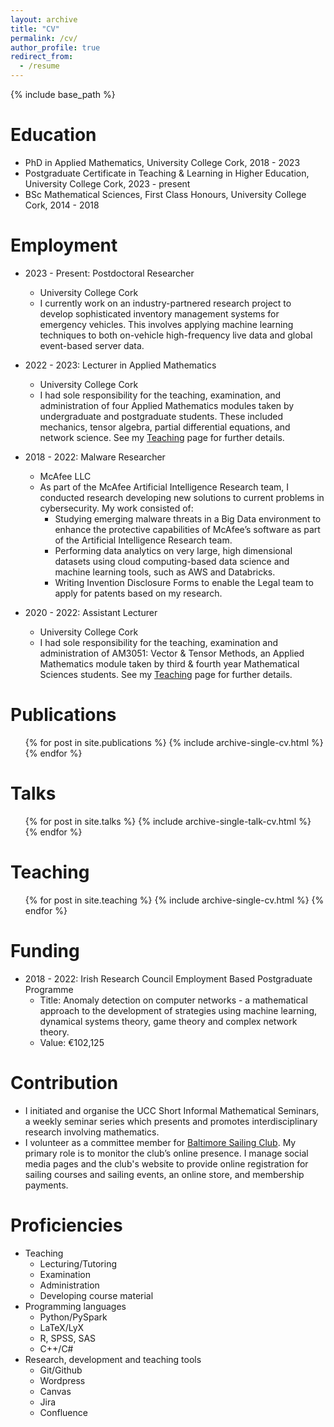 ```yaml
---
layout: archive
title: "CV"
permalink: /cv/
author_profile: true
redirect_from:
  - /resume
---
```


{% include base_path %}

Education
======
* PhD in Applied Mathematics, University College Cork, 2018 - 2023
* Postgraduate Certificate in Teaching & Learning in Higher Education, University College Cork, 2023 - present
* BSc Mathematical Sciences, First Class Honours, University College Cork, 2014 - 2018

Employment
======
* 2023 - Present: Postdoctoral Researcher
  * University College Cork
  * I currently work on an industry-partnered research project to develop sophisticated inventory management systems for emergency vehicles. This involves applying machine learning techniques to both on-vehicle high-frequency live data and global event-based server data.

* 2022 - 2023: Lecturer in Applied Mathematics
  * University College Cork
  * I had sole responsibility for the teaching, examination, and administration of four Applied Mathematics modules taken by undergraduate and postgraduate students. These included mechanics, tensor algebra, partial differential equations, and network science. See my [Teaching](https://pierceryan.github.io/teaching/) page for further details.

* 2018 - 2022: Malware Researcher
  * McAfee LLC
  * As part of the McAfee Artificial Intelligence Research team, I conducted research developing new solutions to
current problems in cybersecurity. My work consisted of:
      * Studying emerging malware threats in a Big Data environment to enhance the protective capabilities of McAfee’s software as part of the Artificial Intelligence Research team.
      * Performing data analytics on very large, high dimensional datasets using cloud computing-based data science and machine learning tools, such as AWS and Databricks.
      * Writing Invention Disclosure Forms to enable the Legal team to apply for patents based on my research.
  
* 2020 - 2022: Assistant Lecturer
  * University College Cork
  * I had sole responsibility for the teaching, examination and administration of AM3051: Vector & Tensor Methods, an Applied Mathematics module taken by third & fourth year Mathematical Sciences students. See my [Teaching](https://pierceryan.github.io/teaching/) page for further details.

Publications
======
  <ul>{% for post in site.publications %}
    {% include archive-single-cv.html %}
  {% endfor %}</ul>
  
Talks
======
  <ul>{% for post in site.talks %}
    {% include archive-single-talk-cv.html %}
  {% endfor %}</ul>
  
Teaching
======
  <ul>{% for post in site.teaching %}
    {% include archive-single-cv.html %}
  {% endfor %}</ul>

Funding
======
* 2018 - 2022: Irish Research Council Employment Based Postgraduate Programme
  * Title: Anomaly detection on computer networks - a mathematical approach to the development of strategies using machine learning, dynamical systems theory, game theory and complex network theory.
  * Value: €102,125


Contribution
======

* I initiated and organise the UCC Short Informal Mathematical Seminars, a weekly seminar series which presents and promotes interdisciplinary research involving mathematics.
* I volunteer as a committee member for [Baltimore Sailing Club](https://www.baltimoresailingclub.ie/). My primary role is to monitor the club’s online presence. I manage social media pages and the club's website to provide online registration for sailing courses and sailing events, an online store, and membership payments.

Proficiencies
======
* Teaching
  * Lecturing/Tutoring
  * Examination
  * Administration
  * Developing course material
* Programming languages
  * Python/PySpark
  * LaTeX/LyX
  * R, SPSS, SAS
  * C++/C#
* Research, development and teaching tools
  * Git/Github
  * Wordpress
  * Canvas
  * Jira
  * Confluence
